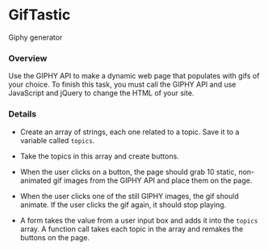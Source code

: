 # GifTastic
Giphy generator

### Overview
Use the GIPHY API to make a dynamic web page that populates with gifs of your choice. To finish this task, you must call the GIPHY API and use JavaScript and jQuery to change the HTML of your site.

### Details

* Create an array of strings, each one related to a topic. Save it to a variable called `topics`.

* Take the topics in this array and create buttons.

* When the user clicks on a button, the page should grab 10 static, non-animated gif images from the GIPHY API and place them on the page.

* When the user clicks one of the still GIPHY images, the gif should animate. If the user clicks the gif again, it should stop playing.

* A form takes the value from a user input box and adds it into the `topics` array. A function call takes each topic in the array and remakes the buttons on the page.